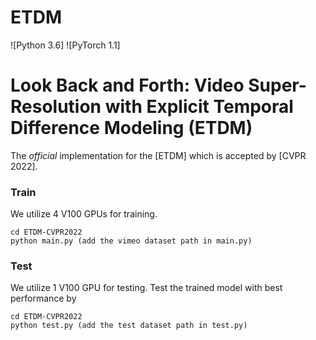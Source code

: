 # ETDM

![Python 3.6]
![PyTorch 1.1]

# Look Back and Forth: Video Super-Resolution with Explicit Temporal Difference Modeling (ETDM)

The *official* implementation for the [ETDM] which is accepted by [CVPR 2022].


### Train
We utilize 4 V100 GPUs for training.
```
cd ETDM-CVPR2022
python main.py (add the vimeo dataset path in main.py)

```

### Test
We utilize 1 V100 GPU for testing.
Test the trained model with best performance by
```
cd ETDM-CVPR2022 
python test.py (add the test dataset path in test.py)
```
